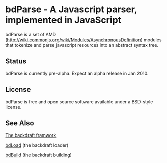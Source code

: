 # bdParse - A Javascript parser, implemented in JavaScript

bdParse is a set of AMD (http://wiki.commonjs.org/wiki/Modules/AsynchronousDefinition) modules that tokenize and parse
javascript resources into an abstract syntax tree.

## Status

bdParse is currently pre-alpha. Expect an alpha release in Jan 2010.

## License

bdParse is free and open source software available under a BSD-style license.

## See Also

[The backdraft framwork](http://bdframework.org/index.html)

[bdLoad](https://github.com/altoviso/bdLoad) (the backdraft loader)

[bdBuild](https://github.com/altoviso/bdParse) (the backdraft building)




